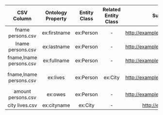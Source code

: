 |       CSV Column        | Ontology Property | Entity Class | Related Entity Class |            Subject Generation             |                      Join Condition                       |    Datatype    | Language Annotations |
|:-----------------------:|:-----------------:|:------------:|:--------------------:|:-----------------------------------------:|:---------------------------------------------------------:|:--------------:|:--------------------:|
|    fname persons.csv    |   ex:firstname    |  ex:Person   |          -           | http://example.org/person/{fname}_{lname} |                             -                             |   xsd:string   |          -           |
|    lname persons.csv    |    ex:lastname    |  ex:Person   |          -           | http://example.org/person/{fname}_{lname} |                             -                             |   xsd:string   |          -           |
| fname,lname persons.csv |    ex:fullname    |  ex:Person   |          -           | http://example.org/person/{fname}_{lname} |                             -                             |   xsd:string   |          -           |
| fname,lname persons.csv |     ex:lives      |  ex:Person   |       ex:City        | http://example.org/person/{fname}_{lname} | persons.fname==lives.fname and persons.lname==lives.lname |       -        |          -           |
|   amount persons.csv    |      ex:owes      |  ex:Person   |          -           | http://example.org/person/{fname}_{lname} |                             -                             |   xsd:double   |          -           |
|     city lives.csv      |    ex:cityname    |   ex:City    |          -           |      http://example.org/city/{city}       |                             -                             | xsd:langString |         @en          |